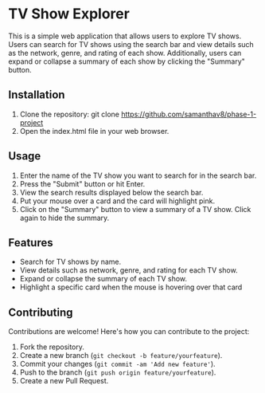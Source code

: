 # TV Show Explorer

This is a simple web application that allows users to explore TV shows. Users can search for TV shows using the search bar and view details such as the network, genre, and rating of each show. Additionally, users can expand or collapse a summary of each show by clicking the "Summary" button. 

## Installation

1. Clone the repository:
    git clone https://github.com/samanthav8/phase-1-project
2. Open the index.html file in your web browser.

## Usage

1. Enter the name of the TV show you want to search for in the search bar.
2. Press the "Submit" button or hit Enter.
3. View the search results displayed below the search bar.
4. Put your mouse over a card and the card will highlight pink. 
5. Click on the "Summary" button to view a summary of a TV show. Click again to hide the summary.

## Features

- Search for TV shows by name.
- View details such as network, genre, and rating for each TV show.
- Expand or collapse the summary of each TV show.
- Highlight a specific card when the mouse is hovering over that card

## Contributing

Contributions are welcome! Here's how you can contribute to the project:

1. Fork the repository.
2. Create a new branch (`git checkout -b feature/yourfeature`).
3. Commit your changes (`git commit -am 'Add new feature'`).
4. Push to the branch (`git push origin feature/yourfeature`).
5. Create a new Pull Request.
